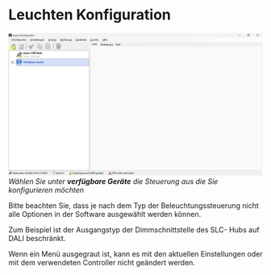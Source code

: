 # Leuchten Konfiguration

![Leuchten konfigurieren](leuchten-konfiguration.png)
*Wählen Sie unter <strong>verfügbare Geräte</strong> die Steuerung aus die Sie konfigurieren möchten*

Bitte beachten Sie, dass je nach dem Typ der Beleuchtungssteuerung nicht alle Optionen in der Software ausgewählt werden können.

Zum Beispiel ist der Ausgangstyp der Dimmschnittstelle des SLC- Hubs auf DALI beschränkt.

Wenn ein Menü ausgegraut ist, kann es mit den aktuellen Einstellungen oder mit dem verwendeten Controller nicht geändert werden. 